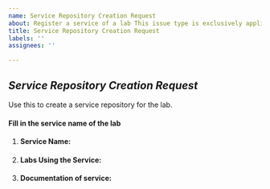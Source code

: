 ```yaml
---
name: Service Repository Creation Request
about: Register a service of a lab This issue type is exclusively applicable for services
title: Service Repository Creation Request
labels: ''
assignees: ''

---
```


## *Service Repository Creation Request*
Use this to create a service repository for the lab.

#### Fill in the service name of the lab
1. #### Service Name:<!--Service name for the service -->

2. #### Labs Using the Service:<!--Lab Names and links-->

3. #### Documentation of service:<!--Link to the documentation of service ( API)   ( You can use Open API 3 and beyond to generate your documentation)-->
